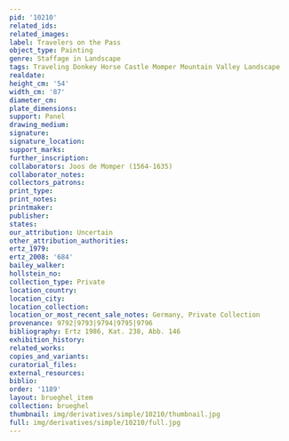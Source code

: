 ```yaml
---
pid: '10210'
related_ids: 
related_images: 
label: Travelers on the Pass
object_type: Painting
genre: Staffage in Landscape
tags: Traveling Donkey Horse Castle Momper Mountain Valley Landscape
realdate: 
height_cm: '54'
width_cm: '87'
diameter_cm: 
plate_dimensions: 
support: Panel
drawing_medium: 
signature: 
signature_location: 
support_marks: 
further_inscription: 
collaborators: Joos de Momper (1564-1635)
collaborator_notes: 
collectors_patrons: 
print_type: 
print_notes: 
printmaker: 
publisher: 
states: 
our_attribution: Uncertain
other_attribution_authorities: 
ertz_1979: 
ertz_2008: '684'
bailey_walker: 
hollstein_no: 
collection_type: Private
location_country: 
location_city: 
location_collection: 
location_or_most_recent_sale_notes: Germany, Private Collection
provenance: 9792|9793|9794|9795|9796
bibliography: Ertz 1986, Kat. 238, Abb. 146
exhibition_history: 
related_works: 
copies_and_variants: 
curatorial_files: 
external_resources: 
biblio: 
order: '1189'
layout: brueghel_item
collection: brueghel
thumbnail: img/derivatives/simple/10210/thumbnail.jpg
full: img/derivatives/simple/10210/full.jpg
---
```

